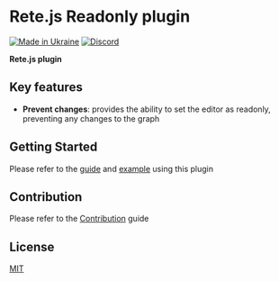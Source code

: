 Rete.js Readonly plugin
====
[![Made in Ukraine](https://img.shields.io/badge/made_in-ukraine-ffd700.svg?labelColor=0057b7)](https://stand-with-ukraine.pp.ua)
[![Discord](https://img.shields.io/discord/1081223198055604244?color=%237289da&label=Discord)](https://discord.gg/cxSFkPZdsV)

**Rete.js plugin**

## Key features

- **Prevent changes**: provides the ability to set the editor as readonly, preventing any changes to the graph

## Getting Started

Please refer to the [guide](https://retejs.org/docs/guides/readonly) and [example](https://retejs.org/examples/readonly) using this plugin

## Contribution

Please refer to the [Contribution](https://retejs.org/docs/contribution) guide

## License

[MIT](https://github.com/retejs/readonly-plugin/blob/main/LICENSE)
